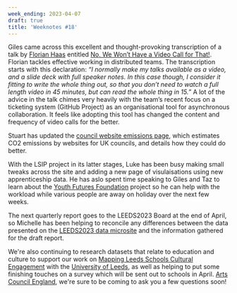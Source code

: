 ```yaml
---
week_ending: 2023-04-07
draft: true
title: 'Weeknotes #18'
---
```






Giles came across this excellent and thought-provoking transcription of a talk by [Florian Haas](https://mastodon.social/@xahteiwi) entitled [No, We Won’t Have a Video Call for That!](https://xahteiwi.eu/resources/presentations/no-we-wont-have-a-video-call-for-that/). Florian tackles effective working in distributed teams. The transcription starts with this declaration: _“I normally make my talks available as a video, and a slide deck with full speaker notes. In this case though, I consider it fitting to write the whole thing out, so that you don’t need to watch a full length video in 45 minutes, but can read the whole thing in 15.”_ A lot of the advice in the talk chimes very heavily with the team’s recent focus on a ticketing system (GitHub Project) as an organisational tool for asynchronous collaboration. It feels like adopting this tool has changed the content and frequency of video calls for the better.

Stuart has updated the [council website emissions page](https://open-innovations.github.io/council-website-emissions/), which estimates CO2 emissions by websites for UK councils, and details how they could do better.

With the LSIP project in its latter stages, Luke has been busy making small tweaks across the site and adding a new page of visulaisations using new apprenticeship data. He has aslo spent time speaking to Giles and Taz to learn about the [Youth Futures Foundation](https://youthfuturesfoundation.org/) project so he can help with the workload while various people are away on holiday over the next few weeks.

The next quarterly report goes to the LEEDS2023 Board at the end of April, so Michelle has been helping to reconcile any differences between the data presented on the [LEEDS2023 data microsite](https://data.leeds2023.co.uk/) and the information gathered for the draft report. 

We're also continuing to research datasets that relate to education and culture to support our work on [Mapping Leeds Schools Cultural Engagement](https://open-innovations.github.io/leeds-schools-cultural-engagement/) with the [University of Leeds](https://eps.leeds.ac.uk/mechanical-engineering/staff/344/dr-briony-thomas), as well as helping to put some finishing touches on a survey which will be sent out to schools in April. [Arts Council England](https://www.artscouncil.org.uk/), we're sure to be coming to ask you a few questions soon!
